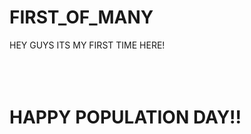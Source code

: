 # FIRST_OF_MANY
HEY GUYS ITS MY FIRST TIME HERE!
<BR>
<BR>
<BR>
<BR>
<H1>HAPPY POPULATION DAY!!</H1>
